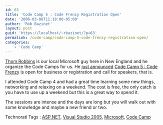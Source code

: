 ```yaml
---
id: 63
title: 'Code Camp 5 : Code Frenzy Registration Open'
date: '2006-03-08T11:18:00-05:00'
author: 'Rob Bazinet'
layout: post
guid: 'https://localhost/~rbazinet/?p=63'
permalink: /code-camp/code-camp-5-code-frenzy-registration-open/
categories:
    - 'Code Camp'
---
```


[Thom Robbins](https://blogs.msdn.com/trobbins/default.aspx) is our local Microsoft guy here in New England and he organize the Code Camps for us. He [just announced](https://blogs.msdn.com/trobbins/archive/2006/03/08/546180.aspx) [Code Camp 5 : Code Frenzy](https://www.thomscontent.com/codecamp5/) is open for business or registration and call for speakers, that is.

I attended Code Camp 4 and had a great time learning some new things, networking and relaxing on a weekend. The cost is free, the only catch is you have to use up a weekend but this is a great way to spend it.

The sessions are intense and the days are long but you will walk out with some knowledge and maybe a new friend or two.

Technorati Tags : [ASP.NET](https://technorati.com/tag/ASP.NET), [Visual Studio 2005](https://technorati.com/tag/Visual%20Studio%202005), [Microsoft](https://technorati.com/tag/Microsoft), [Code Camp](https://technorati.com/tag/Code%20Camp)